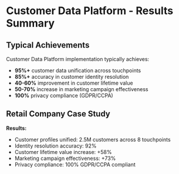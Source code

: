 # Customer Data Platform - Results Summary

## Typical Achievements
Customer Data Platform implementation typically achieves:
- **95%+** customer data unification across touchpoints
- **85%+** accuracy in customer identity resolution
- **40-60%** improvement in customer lifetime value
- **50-70%** increase in marketing campaign effectiveness
- **100%** privacy compliance (GDPR/CCPA)

## Retail Company Case Study

**Results:**
- Customer profiles unified: 2.5M customers across 8 touchpoints
- Identity resolution accuracy: 92%
- Customer lifetime value increase: +58%
- Marketing campaign effectiveness: +73%
- Privacy compliance: 100% GDPR/CCPA compliant
